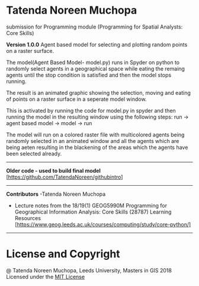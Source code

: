 # Tatenda Noreen Muchopa
submission for Programming module (Programming for Spatial Analysts: Core Skills)

**Version 1.0.0**
Agent based model for selecting and plotting random points on a raster surface.

The model(Agent Based Model- model.py) runs in Spyder on python to randomly select agents in a geographical space while eating the remaing agents until the stop condition is satisfied and then the model stops running.

The result is an animated graphic showing the selection, moving and eating of points on a raster surface in a seperate model window.

This is activated by running the code for model.py in spyder and then running the model in the resulting window using the following steps:
run -> agent based model -> model -> run

The model will run on a colored raster file with multicolored agents being randomly selected in an animated window and all the agents which are being aeten resulting in the blackening of the areas which the agents have been selected already.

---
**Older code - used to build final model**
[https://github.com/TatendaNoreen/githubintro]

---
**Contributors**
-Tatenda Noreen Muchopa 
- Lecture notes from the 18/19(1) GEOG5990M Programming for Geographical Information Analysis: Core Skills (28787)  Learning Resources  [https://www.geog.leeds.ac.uk/courses/computing/study/core-python/]

---
# License and Copyright

@ Tatenda Noreen Muchopa, Leeds University, Masters in GIS 2018
Licensed under the  [MIT License](LICENSE)

